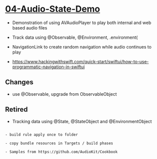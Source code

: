# [04-Audio-State-Demo](https://github.com/molab-itp/04-Audio-State-Demo)

- Demonstration of using AVAudioPlayer to play both internal and web based audio files

- Track data using @Observable, @Environment, .environment(

- NavigationLink to create random navigation while audio continues to play

- https://www.hackingwithswift.com/quick-start/swiftui/how-to-use-programmatic-navigation-in-swiftui

## Changes

- use @Observable, upgrade from ObservableObject

## Retired

- Tracking data using @State, @StateObject and @EnvironmentObject


```

- build rule apply once to folder

- copy bundle resources in Targets / build phases

- Samples from https://github.com/AudioKit/Cookbook


```

